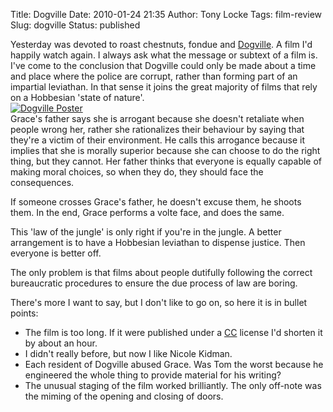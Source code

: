 Title: Dogville
Date: 2010-01-24 21:35
Author: Tony Locke
Tags: film-review
Slug: dogville
Status: published

Yesterday was devoted to roast chestnuts, fondue and [Dogville](http://en.wikipedia.org/wiki/Dogville). A film I'd happily watch again. I always ask what the message or subtext of a film is. I've come to the conclusion that Dogville could only be made about a time and place where the police are corrupt, rather than forming part of an impartial leviathan. In that sense it joins the great majority of films that rely on a Hobbesian 'state of nature'.  
[![Dogville Poster](http://upload.wikimedia.org/wikipedia/en/thumb/1/10/Dogville_poster.jpg/200px-Dogville_poster.jpg)](http://upload.wikimedia.org/wikipedia/en/thumb/1/10/Dogville_poster.jpg/200px-Dogville_poster.jpg)  
Grace's father says she is arrogant because she doesn't retaliate when people wrong her, rather she rationalizes their behaviour by saying that they're a victim of their environment. He calls this arrogance because it implies that she is morally superior because she can choose to do the right thing, but they cannot. Her father thinks that everyone is equally capable of making moral choices, so when they do, they should face the consequences.  
  
If someone crosses Grace's father, he doesn't excuse them, he shoots them. In the end, Grace performs a volte face, and does the same.  
  
This 'law of the jungle' is only right if you're in the jungle. A better arrangement is to have a Hobbesian leviathan to dispense justice. Then everyone is better off.  
  
The only problem is that films about people dutifully following the correct bureaucratic procedures to ensure the due process of law are boring.  
  
There's more I want to say, but I don't like to go on, so here it is in bullet points:  

-   The film is too long. If it were published under a [CC](http://www.creativecommons.org.uk/) license I'd shorten it by about an hour.
-   I didn't really before, but now I like Nicole Kidman.
-   Each resident of Dogville abused Grace. Was Tom the worst because he engineered the whole thing to provide material for his writing?
-   The unusual staging of the film worked brilliantly. The only off-note was the miming of the opening and closing of doors.

</p>

